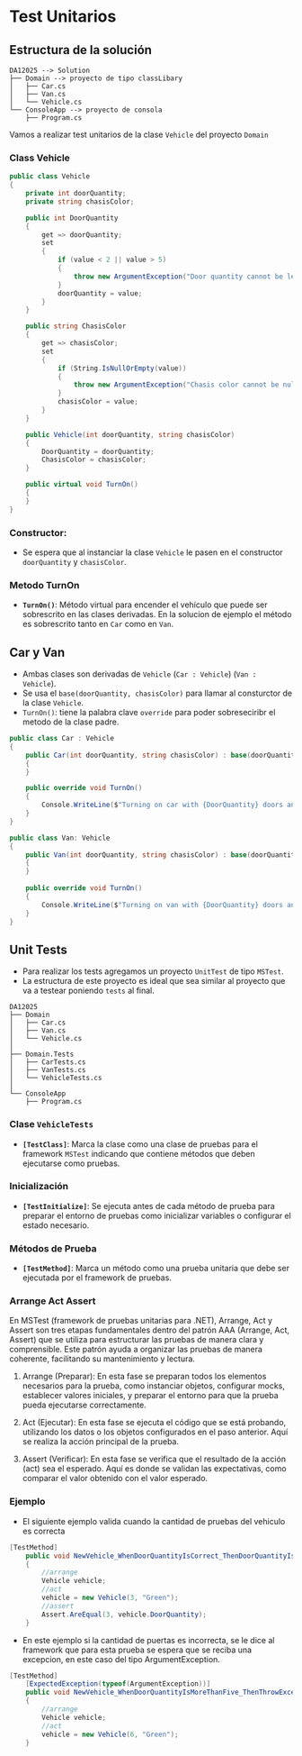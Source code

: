 # Test Unitarios
## Estructura de la solución
```
DA12025 --> Solution 
├── Domain --> proyecto de tipo classLibary
│   ├── Car.cs 
│   ├── Van.cs
│   └── Vehicle.cs
└── ConsoleApp --> proyecto de consola
    ├── Program.cs
```

Vamos a realizar test unitarios de la clase `Vehicle`  del proyecto `Domain`
### Class Vehicle

```cs
public class Vehicle
{
    private int doorQuantity;
    private string chasisColor;

    public int DoorQuantity
    {
        get => doorQuantity;
        set
        {
            if (value < 2 || value > 5)
            {
                throw new ArgumentException("Door quantity cannot be less than 2 or bigger than 5");
            }
            doorQuantity = value;
        }
    }

    public string ChasisColor
    {
        get => chasisColor;
        set
        {
            if (String.IsNullOrEmpty(value))
            {
                throw new ArgumentException("Chasis color cannot be null or empty");
            }
            chasisColor = value;
        }
    }

    public Vehicle(int doorQuantity, string chasisColor)
    {
        DoorQuantity = doorQuantity;
        ChasisColor = chasisColor;
    }

    public virtual void TurnOn()
    {
    }
}		 
```

### Constructor:
- Se espera que al instanciar la clase `Vehicle` le pasen en el constructor `doorQuantity` y `chasisColor`.

### Metodo TurnOn
- **`TurnOn()`**: Método virtual para encender el vehículo que puede ser sobrescrito en las clases derivadas. En la solucion de ejemplo el método es sobrescrito tanto en `Car` como en `Van`.

## Car y Van
- Ambas clases son derivadas de `Vehicle` (`Car : Vehicle`) (`Van : Vehicle`).
- Se usa el `base(doorQuantity, chasisColor)` para llamar al consturctor de la clase `Vehicle`.
- `TurnOn()`:  tiene la palabra clave `override` para poder sobreseciribr el metodo de la clase padre.

```cs
public class Car : Vehicle
{
    public Car(int doorQuantity, string chasisColor) : base(doorQuantity, chasisColor)
    {
    }

    public override void TurnOn()
    {
        Console.WriteLine($"Turning on car with {DoorQuantity} doors and chasis color {ChasisColor}");
    }
}
```

```cs
public class Van: Vehicle
{
    public Van(int doorQuantity, string chasisColor) : base(doorQuantity, chasisColor)
    {
    }
    
    public override void TurnOn()
    {
        Console.WriteLine($"Turning on van with {DoorQuantity} doors and chasis color {ChasisColor}");
    }
}
```

## Unit Tests
- Para realizar los tests agregamos un proyecto `UnitTest` de tipo `MSTest`.
- La estructura de este proyecto es ideal que sea similar al proyecto que va a testear poniendo `tests` al final.

```
DA12025
├── Domain
│   ├── Car.cs
│   ├── Van.cs
│   └── Vehicle.cs
│
├── Domain.Tests
│   ├── CarTests.cs
│   ├── VanTests.cs
│   └── VehicleTests.cs
│
└── ConsoleApp
    ├── Program.cs
``` 

### Clase `VehicleTests`
- **`[TestClass]`**: Marca la clase como una clase de pruebas para el framework `MSTest` indicando que contiene métodos que deben ejecutarse como pruebas.

### Inicialización
- **`[TestInitialize]`**: Se ejecuta antes de cada método de prueba para preparar el entorno de pruebas como inicializar variables o configurar el estado necesario.

### Métodos de Prueba
- **`[TestMethod]`**: Marca un método como una prueba unitaria que debe ser ejecutada por el framework de pruebas.

### Arrange Act Assert
En MSTest (framework de pruebas unitarias para .NET), Arrange, Act y Assert son tres etapas fundamentales dentro del patrón AAA (Arrange, Act, Assert) que se utiliza para estructurar las pruebas de manera clara y comprensible. Este patrón ayuda a organizar las pruebas de manera coherente, facilitando su mantenimiento y lectura.

1. Arrange (Preparar):
En esta fase se preparan todos los elementos necesarios para la prueba, como instanciar objetos, configurar mocks, establecer valores iniciales, y preparar el entorno para que la prueba pueda ejecutarse correctamente.

2. Act (Ejecutar):
En esta fase se ejecuta el código que se está probando, utilizando los datos o los objetos configurados en el paso anterior. Aquí se realiza la acción principal de la prueba.

3. Assert (Verificar):
En esta fase se verifica que el resultado de la acción (act) sea el esperado. Aquí es donde se validan las expectativas, como comparar el valor obtenido con el valor esperado.

### Ejemplo
- El siguiente ejemplo valida cuando la cantidad de pruebas del vehiculo es correcta

```cs
[TestMethod]
    public void NewVehicle_WhenDoorQuantityIsCorrect_ThenDoorQuantityIsValid()
    {
        //arrange
        Vehicle vehicle;
        //act
        vehicle = new Vehicle(3, "Green");
        //assert
        Assert.AreEqual(3, vehicle.DoorQuantity);
    }
```

- En este ejemplo si la cantidad de puertas es incorrecta, se le dice al framework que para esta prueba se espera que se reciba una excepcion, en este caso del tipo ArgumentException.

```cs
[TestMethod]
    [ExpectedException(typeof(ArgumentException))]
    public void NewVehicle_WhenDoorQuantityIsMoreThanFive_ThenThrowException()
    {
        //arrange
        Vehicle vehicle;
        //act
        vehicle = new Vehicle(6, "Green");
    }
```